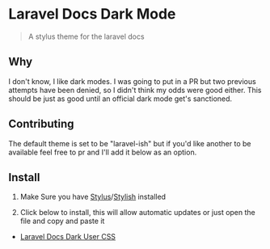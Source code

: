# Laravel Docs Dark Mode
>A stylus theme for the laravel docs

## Why
I don't know, I like dark modes. I was going to put in a PR but two previous attempts have been denied, so I didn't think my odds were good either. This should be just as good until an official dark mode get's sanctioned.

## Contributing
The default theme is set to be "laravel-ish" but if you'd like another to be available feel free to pr and I'll add it below as an option.

## Install

1. Make Sure you have [Stylus](https://github.com/openstyles/stylus)/[Stylish](https://github.com/stylish-userstyles/stylish) installed 

2. Click below to install, this will allow automatic updates or just open the file and copy and paste it
- [Laravel Docs Dark User CSS](https://raw.githubusercontent.com/Infamoustrey/laravel-docs-dark-mode/master/laravel-docs-dark.user.css)

